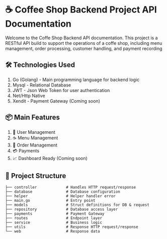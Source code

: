 # ☕️ Coffee Shop Backend Project API Documentation
Welcome to the Coffe Shop Backend API documentation. This project is a RESTful API build to support the operations of a coffe shop, including menu management, order processing, customer handling, and payment recording

## 🛠️ Technologies Used
1. Go (Golang) - Main programming language for backend logic
2. Mysql - Relational Database
3. JWT - Json Web Token for user authentication
4. Net/Http Native
5. Xendit - Payment Gateway (Coming soon)
## 📦 Main Features
1. 👤 User Management
2. ☕ Menu Management
3. 🧾 Order Management
4. 💳 Payments
5. 📈 Dashboard Ready (Coming soon)
## 📁 Project Structure
  ```
  ├── controller             # Handles HTTP request/response
  ├── database               # Database configuration
  ├── helper                 # Helper handler error
  ├── main.go                # Entry point
  ├── models                 # Struct definitions for DB & request
  ├── repository             # Database access layer
  ├── payments               # Payment Gateway
  ├── routes                 # Endpoint layer
  ├── service                # Business logic
  ├── utils                  # Response HTTP request/response
  └── web                    # Response data
```
